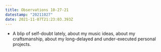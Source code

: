 ```yaml
---
title: Observations 10-27-21
datestamp: "20211027"
date: 2021-11-07T21:23:03.393Z
---
```

- A blip of self-doubt lately, about my music ideas, about my craftsmanship, about my long-delayed and under-executed personal projects.